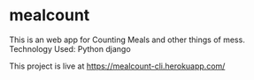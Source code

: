 # mealcount
This is an web app for Counting Meals and other things of mess.
Technology Used:
  Python
  django
  
This project is live at https://mealcount-cli.herokuapp.com/

